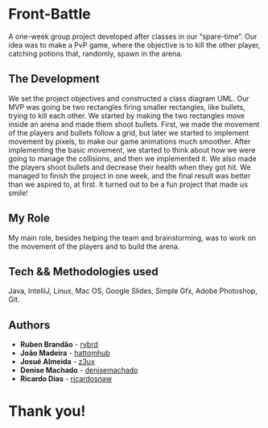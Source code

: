 # Front-Battle
A one-week group project developed after classes in our “spare-time”.
Our idea was to make a PvP game, where the objective is to kill the other player, catching potions that, randomly, spawn in the arena.

## The Development
We set the project objectives and constructed a class diagram UML. Our MVP was going be two rectangles firing smaller rectangles, like bullets, trying to kill each other. We started by making the two rectangles move inside an arena and made them shoot bullets. First, we made the movement of the players and bullets follow a grid, but later we started to implement movement by pixels, to make our game animations much smoother.
After implementing the basic movement, we started to think about how we were going to manage the collisions, and then we implemented it. We also made the players shoot bullets and decrease their health when they got hit.
We managed to finish the project in one week, and the final result was better than we aspired to, at first. It turned out to be a fun project that made us smile!

## My Role
My main role, besides helping the team and brainstorming, was to work on the movement of the players and to build the arena.

## Tech && Methodologies used
Java, IntelliJ, Linux, Mac OS, Google Slides, Simple Gfx, Adobe Photoshop, Git.

## Authors
* **Ruben Brandão** - [rvbrd](https://github.com/rvbrd)
* **João Madeira** - [hattomhub](https://github.com/hattomhub)
* **Josué Almeida** - [z3ux](https://github.com/z3ux)
* **Denise Machado** - [denisemachado](https://github.com/DeniseMachado)
* **Ricardo Dias** - [ricardosnaw](https://github.com/RicardoSnaw)
# Thank you!
